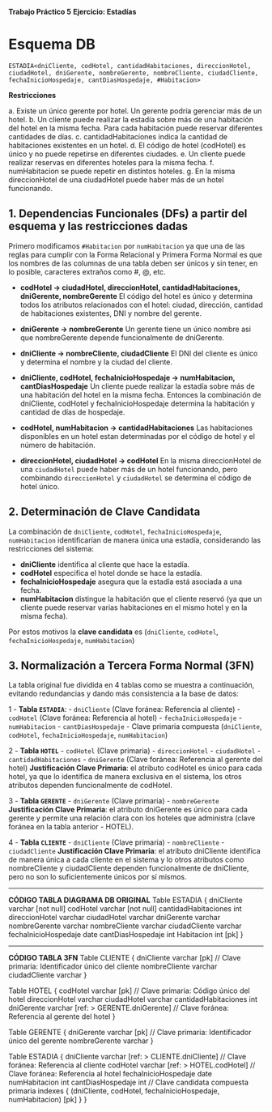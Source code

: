 **Trabajo Práctico 5**
**Ejercicio: Estadías**

# Esquema DB

`ESTADIA<dniCliente, codHotel, cantidadHabitaciones, direccionHotel, ciudadHotel, dniGerente, nombreGerente, nombreCliente, ciudadCliente, fechaInicioHospedaje, cantDiasHospedaje, #Habitacion>`

**Restricciones**

a. Existe un único gerente por hotel. Un gerente podría gerenciar más de un hotel.
b. Un cliente puede realizar la estadía sobre más de una habitación del hotel en la misma fecha. Para cada habitación puede reservar diferentes cantidades de días.
c. cantidadHabitaciones indica la cantidad de habitaciones existentes en un hotel.
d. El código de hotel (codHotel) es único y no puede repetirse en diferentes ciudades.
e. Un cliente puede realizar reservas en diferentes hoteles para la misma fecha.
f. numHabitacion se puede repetir en distintos hoteles.
g. En la misma direccionHotel de una ciudadHotel puede haber más de un hotel funcionando.


## 1. Dependencias Funcionales (DFs) a partir del esquema y las restricciones dadas

Primero modificamos `#Habitacion` por `numHabitacion` ya que una de las reglas para cumplir con la Forma Relacional y Primera Forma Normal es que los nombres de las columnas de una tabla deben ser únicos y sin tener, en lo posible, caracteres extraños como #, @, etc.

- **codHotel -> ciudadHotel, direccionHotel, cantidadHabitaciones, dniGerente, nombreGerente**
El código del hotel es único y determina todos los atributos relacionados con el hotel: ciudad, dirección, cantidad de habitaciones existentes, DNI y nombre del gerente.

- **dniGerente -> nombreGerente**
Un gerente tiene un único nombre asi que nombreGerente depende funcionalmente de dniGerente.

- **dniCliente -> nombreCliente, ciudadCliente**
El DNI del cliente es único y determina el nombre y la ciudad del cliente.

- **dniCliente, codHotel, fechaInicioHospedaje -> numHabitacion, cantDiasHospedaje**
Un cliente puede realizar la estadía sobre más de una habitación del hotel en la misma fecha. Entonces la combinación de dniCliente, codHotel y 
fechaInicioHospedaje determina la habitación y cantidad de días de hospedaje.

- **codHotel, numHabitacion -> cantidadHabitaciones**
Las habitaciones disponibles en un hotel estan determinadas por el código de hotel y el número de habitación.

- **direccionHotel, ciudadHotel -> codHotel**
En la misma direccionHotel de una `ciudadHotel` puede haber más de un hotel funcionando, pero combinando `direccionHotel` y `ciudadHotel` se determina el código de hotel único.


## 2. Determinación de Clave Candidata

La combinación de `dniCliente`, `codHotel`, `fechaInicioHospedaje`, `numHabitacion` identificarían de manera única una estadía, considerando las restricciones del sistema:

- **dniCliente** identifica al cliente que hace la estadía.
- **codHotel** especifica el hotel donde se hace la estadía.
- **fechaInicioHospedaje** asegura que la estadía está asociada a una fecha.
- **numHabitacion** distingue la habitación que el cliente reservó (ya que un cliente puede reservar varias habitaciones en el mismo hotel y en la misma fecha).

Por estos motivos la **clave candidata** es (`dniCliente`, `codHotel`, `fechaInicioHospedaje`, `numHabitacion`)


## 3. Normalización a Tercera Forma Normal (3FN)

La tabla original fue dividida en 4 tablas como se muestra a continuación, evitando redundancias y dando más consistencia a la base de datos:

1 - **Tabla `ESTADIA`**: 
    - `dniCliente` (Clave foránea: Referencia al cliente)
    - `codHotel` (Clave foránea: Referencia al hotel)
    - `fechaInicioHospedaje`
    - `numHabitacion`
    - `cantDiasHospedaje`
    - Clave primaria compuesta (`dniCliente`, `codHotel`, `fechaInicioHospedaje`, `numHabitacion`)
  
2 - **Tabla `HOTEL`**
    - `codHotel` (Clave primaria)
    - `direccionHotel`
    - `ciudadHotel`
    - `cantidadHabitaciones`
    - `dniGerente` (Clave foránea: Referencia al gerente del hotel)
  **Justificación Clave Primaria**: el atributo codHotel es único para cada hotel, ya que lo identifica de manera exclusiva en el sistema, los otros atributos dependen funcionalmente de codHotel. 

3 - **Tabla `GERENTE`**
    - `dniGerente` (Clave primaria)
    - `nombreGerente`
  **Justificación Clave Primaria**: el atributo dniGerente es único para cada gerente y permite una relación clara con los hoteles que administra (clave foránea en la tabla anterior - HOTEL).

4 - **Tabla `CLIENTE`**
    - `dniCliente` (Clave primaria)
    - `nombreCliente`
    - `ciudadCliente`
  **Justificación Clave Primaria**: el atributo dniCliente identifica de manera única a cada cliente en el sistema y lo otros atributos como nombreCliente y ciudadCliente dependen funcionalmente de dniCliente, pero no son lo suficientemente únicos por sí mismos.

------------------------------------------------------------------------------------------------------------------------------------------------
**CÓDIGO TABLA DIAGRAMA DB ORIGINAL**
Table ESTADIA {
  dniCliente varchar [not null]
  codHotel varchar [not null]
  cantidadHabitaciones int
  direccionHotel varchar
  ciudadHotel varchar
  dniGerente varchar
  nombreGerente varchar
  nombreCliente varchar
  ciudadCliente varchar
  fechaInicioHospedaje date
  cantDiasHospedaje int
  Habitacion int [pk]
}

-----------------------------------------------------------------------------------------------------------------------
**CÓDIGO TABLA 3FN**
Table CLIENTE {
  dniCliente varchar [pk] // Clave primaria: Identificador único del cliente
  nombreCliente varchar 
  ciudadCliente varchar
}

Table HOTEL {
  codHotel varchar [pk] // Clave primaria: Código único del hotel
  direccionHotel varchar
  ciudadHotel varchar
  cantidadHabitaciones int
  dniGerente varchar [ref: > GERENTE.dniGerente] // Clave foránea: Referencia al gerente del hotel
}

Table GERENTE {
  dniGerente varchar [pk] // Clave primaria: Identificador único del gerente
  nombreGerente varchar
}

Table ESTADIA {
  dniCliente varchar [ref: > CLIENTE.dniCliente] // Clave foránea: Referencia al cliente
  codHotel varchar [ref: > HOTEL.codHotel] // Clave foránea: Referencia al hotel
  fechaInicioHospedaje date
  numHabitacion int
  cantDiasHospedaje int
  // Clave candidata compuesta primaria
  indexes {
    (dniCliente, codHotel, fechaInicioHospedaje, numHabitacion) [pk]
  }
}
